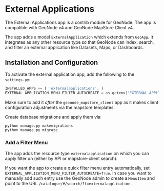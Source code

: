 # External Applications

The External Applications app is a contrib module for GeoNode.
The app is compatible with GeoNode v4 and GeoNode MapStore Client v4.

The app adds a model `ExternalApplication` which extends from `GeoApp`.
It integrates as any other resource type so that GeoNode can index, search, and filter an external application like Datasets, Maps, or Dashboards.

## Installation and Configuration

To activate the external application app, add the following to the `settings.py`:

```py
INSTALLED_APPS += ( 'externalapplications', )
EXTERNAL_APPLICATION_MENU_FILTER_AUTOCREATE = os.getenv('EXTERNAL_APPLICATION_MENU_FILTER_AUTOCREATE ', False)
```

Make sure to add it _after_ the `geonode_mapstore_client` app as it makes client configuration adjustments via the mapstore templates.

Create database migrations and apply them via:

```sh
python manage.py makemigrations
python manage.py migrate
```

### Add a Filter Menu

The app adds the resource type `externalapplication` on which you can apply filter on (either by API or mapstore-client search).

If you want the app to create a quick filter menu entry automatically, set `EXTERNAL_APPLICATION_MENU_FILTER_AUTOCREATE=True`.
In case you want to manually add such entry use the GeoNode admin to create a `MenuItem` and point to the URL `/catalogue/#/search/?f=externalapplication`.
